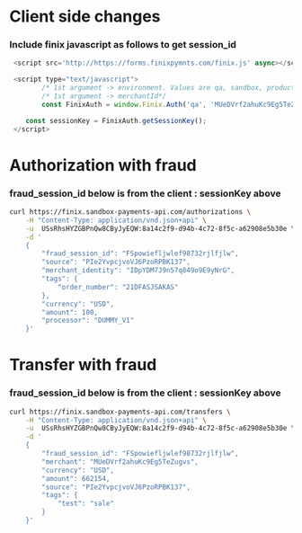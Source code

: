 # Client side changes
### Include finix javascript as follows to get session_id 
``` javascript
 <script src='http://https://forms.finixpymnts.com/finix.js' async></script>

 <script type="text/javascript">
		/* 1st argument -> environment. Values are qa, sandbox, production */
		/* 1st argument -> merchantId*/
    	const FinixAuth = window.Finix.Auth('qa', 'MUeDVrf2ahuKc9Eg5TeZugvs')

	const sessionKey = FinixAuth.getSessionKey();
 </script>
```

# Authorization with fraud

### fraud_session_id below is from the client : sessionKey above
``` bash
curl https://finix.sandbox-payments-api.com/authorizations \
    -H "Content-Type: application/vnd.json+api" \
    -u  USsRhsHYZGBPnQw8CByJyEQW:8a14c2f9-d94b-4c72-8f5c-a62908e5b30e \
    -d '
	{
	    "fraud_session_id": "FSpowiefljwlef98732rjlfjlw",
	    "source": "PIe2YvpcjvoVJ6PzoRPBK137",
	    "merchant_identity": "IDpYDM7J9n57q849o9E9yNrG",
	    "tags": {
	        "order_number": "21DFASJSAKAS"
	    },
	    "currency": "USD",
	    "amount": 100,
	    "processor": "DUMMY_V1"
	}'
```

# Transfer with fraud

### fraud_session_id below is from the client : sessionKey above
``` bash
curl https://finix.sandbox-payments-api.com/transfers \
    -H "Content-Type: application/vnd.json+api" \
    -u  USsRhsHYZGBPnQw8CByJyEQW:8a14c2f9-d94b-4c72-8f5c-a62908e5b30e \
    -d '
	{
	    "fraud_session_id": "FSpowiefljwlef98732rjlfjlw",
	    "merchant": "MUeDVrf2ahuKc9Eg5TeZugvs",
	    "currency": "USD",
	    "amount": 662154,
	    "source": "PIe2YvpcjvoVJ6PzoRPBK137",
	    "tags": {
	        "test": "sale"
	    }
	}'
```
